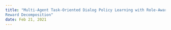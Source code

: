 ```yaml
---
title: "Multi-Agent Task-Oriented Dialog Policy Learning with Role-Aware
Reward Decomposition"
date: Feb 21, 2021
---
```


